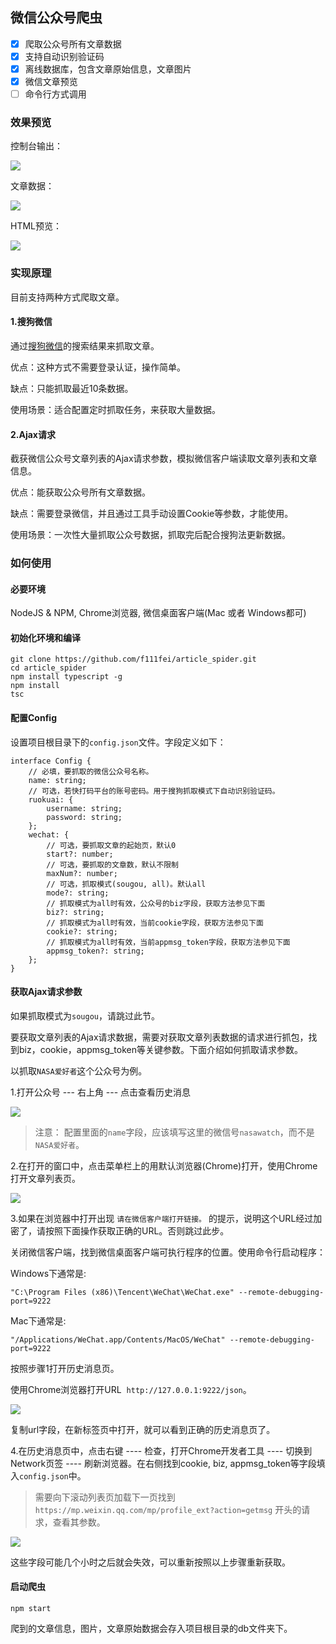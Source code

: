 ## 微信公众号爬虫

- [x] 爬取公众号所有文章数据
- [x] 支持自动识别验证码
- [x] 离线数据库，包含文章原始信息，文章图片
- [x] 微信文章预览
- [ ] 命令行方式调用

### 效果预览

控制台输出：

![](/images/demo_1.png)

文章数据：

![](/images/demo_2.png)

HTML预览：

![](/images/demo_3.png)

### 实现原理

目前支持两种方式爬取文章。

#### 1.搜狗微信

通过[搜狗微信](http://weixin.sogou.com/)的搜索结果来抓取文章。

优点：这种方式不需要登录认证，操作简单。

缺点：只能抓取最近10条数据。

使用场景：适合配置定时抓取任务，来获取大量数据。

#### 2.Ajax请求

截获微信公众号文章列表的Ajax请求参数，模拟微信客户端读取文章列表和文章信息。

优点：能获取公众号所有文章数据。

缺点：需要登录微信，并且通过工具手动设置Cookie等参数，才能使用。

使用场景：一次性大量抓取公众号数据，抓取完后配合搜狗法更新数据。


### 如何使用

#### 必要环境

NodeJS & NPM, Chrome浏览器, 微信桌面客户端(Mac 或者 Windows都可)

#### 初始化环境和编译

    git clone https://github.com/f111fei/article_spider.git
    cd article_spider
    npm install typescript -g
    npm install
    tsc

#### 配置Config

设置项目根目录下的`config.json`文件。字段定义如下：

```
interface Config {
    // 必填，要抓取的微信公众号名称。
    name: string;
    // 可选，若快打码平台的账号密码。用于搜狗抓取模式下自动识别验证码。
    ruokuai: {
        username: string;
        password: string;
    };
    wechat: {
        // 可选，要抓取文章的起始页，默认0
        start?: number;
        // 可选，要抓取的文章数，默认不限制
        maxNum?: number;
        // 可选，抓取模式(sougou, all)。默认all
        mode?: string;
        // 抓取模式为all时有效，公众号的biz字段，获取方法参见下面
        biz?: string;
        // 抓取模式为all时有效，当前cookie字段，获取方法参见下面
        cookie?: string;
        // 抓取模式为all时有效，当前appmsg_token字段，获取方法参见下面
        appmsg_token?: string;
    };
}
```

#### 获取Ajax请求参数

如果抓取模式为`sougou`，请跳过此节。

要获取文章列表的Ajax请求数据，需要对获取文章列表数据的请求进行抓包，找到biz，cookie，appmsg_token等关键参数。下面介绍如何抓取请求参数。

以抓取`NASA爱好者`这个公众号为例。

1.打开公众号 --- 右上角 --- 点击查看历史消息

![](/images/1.png)

> 注意： 配置里面的`name`字段，应该填写这里的微信号`nasawatch`，而不是`NASA爱好者`。

2.在打开的窗口中，点击菜单栏上的用默认浏览器(Chrome)打开，使用Chrome打开文章列表页。

![](/images/2.png)

3.如果在浏览器中打开出现 `请在微信客户端打开链接。` 的提示，说明这个URL经过加密了，请按照下面操作获取正确的URL。否则跳过此步。

关闭微信客户端，找到微信桌面客户端可执行程序的位置。使用命令行启动程序：

Windows下通常是:

    "C:\Program Files (x86)\Tencent\WeChat\WeChat.exe" --remote-debugging-port=9222

Mac下通常是:

    "/Applications/WeChat.app/Contents/MacOS/WeChat" --remote-debugging-port=9222

按照步骤1打开历史消息页。

使用Chrome浏览器打开URL  `http://127.0.0.1:9222/json`。

![](/images/3.png)

复制url字段，在新标签页中打开，就可以看到正确的历史消息页了。

4.在历史消息页中，点击右键 ---- 检查，打开Chrome开发者工具 ---- 切换到Network页签 ---- 刷新浏览器。在右侧找到cookie, biz, appmsg_token等字段填入`config.json`中。

> 需要向下滚动列表页加载下一页找到 `https://mp.weixin.qq.com/mp/profile_ext?action=getmsg` 开头的请求，查看其参数。

![](/images/4.png)

这些字段可能几个小时之后就会失效，可以重新按照以上步骤重新获取。

#### 启动爬虫

    npm start

爬到的文章信息，图片，文章原始数据会存入项目根目录的db文件夹下。
